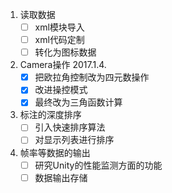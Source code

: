 1. 读取数据
   - [ ] xml模块导入
   - [ ] xml代码定制
   - [ ] 转化为图标数据
2. Camera操作  2017.1.4.
   - [x] 把欧拉角控制改为四元数操作
   - [x] 改进操控模式
   - [x] 最终改为三角函数计算
3. 标注的深度排序
   - [ ] 引入快速排序算法
   - [ ] 对显示列表进行排序
4. 帧率等数据的输出
   - [ ] 研究Unity的性能监测方面的功能
   - [ ] 数据输出存储